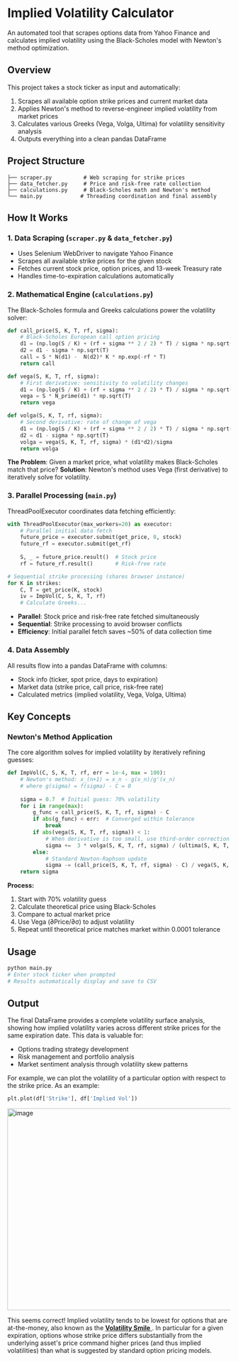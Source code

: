 # Implied Volatility Calculator

An automated tool that scrapes options data from Yahoo Finance and calculates implied volatility using the Black-Scholes model with Newton's method optimization.

## Overview

This project takes a stock ticker as input and automatically:
1. Scrapes all available option strike prices and current market data
2. Applies Newton's method to reverse-engineer implied volatility from market prices
3. Calculates various Greeks (Vega, Volga, Ultima) for volatility sensitivity analysis
4. Outputs everything into a clean pandas DataFrame

## Project Structure

```
├── scraper.py          # Web scraping for strike prices
├── data_fetcher.py     # Price and risk-free rate collection
├── calculations.py     # Black-Scholes math and Newton's method
└── main.py            # Threading coordination and final assembly
```

## How It Works

### 1. **Data Scraping** (`scraper.py` & `data_fetcher.py`)
- Uses Selenium WebDriver to navigate Yahoo Finance
- Scrapes all available strike prices for the given stock
- Fetches current stock price, option prices, and 13-week Treasury rate
- Handles time-to-expiration calculations automatically

### 2. **Mathematical Engine** (`calculations.py`)
The Black-Scholes formula and Greeks calculations power the volatility solver:

```python
def call_price(S, K, T, rf, sigma):
    # Black-Scholes European call option pricing
    d1 = (np.log(S / K) + (rf + sigma ** 2 / 2) * T) / sigma * np.sqrt(T)
    d2 = d1 - sigma * np.sqrt(T)
    call = S * N(d1) -  N(d2)* K * np.exp(-rf * T)
    return call

def vega(S, K, T, rf, sigma): 
    # First derivative: sensitivity to volatility changes
    d1 = (np.log(S / K) + (rf + sigma ** 2 / 2) * T) / sigma * np.sqrt(T)
    vega = S * N_prime(d1) * np.sqrt(T)
    return vega

def volga(S, K, T, rf, sigma):
    # Second derivative: rate of change of vega
    d1 = (np.log(S / K) + (rf + sigma ** 2 / 2) * T) / sigma * np.sqrt(T)
    d2 = d1 - sigma * np.sqrt(T)
    volga = vega(S, K, T, rf, sigma) * (d1*d2)/sigma
    return volga
```

**The Problem**: Given a market price, what volatility makes Black-Scholes match that price?
**Solution**: Newton's method uses Vega (first derivative) to iteratively solve for volatility.

### 3. **Parallel Processing** (`main.py`)
ThreadPoolExecutor coordinates data fetching efficiently:

```python
with ThreadPoolExecutor(max_workers=20) as executor:
    # Parallel initial data fetch
    future_price = executor.submit(get_price, 0, stock)
    future_rf = executor.submit(get_rf)
    
    S, _ = future_price.result()  # Stock price
    rf = future_rf.result()       # Risk-free rate

# Sequential strike processing (shares browser instance)
for K in strikes:
    C, T = get_price(K, stock)
    iv = ImpVol(C, S, K, T, rf)
    # Calculate Greeks...
```

- **Parallel**: Stock price and risk-free rate fetched simultaneously
- **Sequential**: Strike processing to avoid browser conflicts
- **Efficiency**: Initial parallel fetch saves ~50% of data collection time

### 4. **Data Assembly**
All results flow into a pandas DataFrame with columns:
- Stock info (ticker, spot price, days to expiration)
- Market data (strike price, call price, risk-free rate)
- Calculated metrics (implied volatility, Vega, Volga, Ultima)

## Key Concepts

### Newton's Method Application
The core algorithm solves for implied volatility by iteratively refining guesses:

```python
def ImpVol(C, S, K, T, rf, err = 1e-4, max = 100):
    # Newton's method: x_(n+1) = x_n - g(x_n)/g'(x_n)
    # where g(sigma) = f(sigma) - C = 0
    
    sigma = 0.7  # Initial guess: 70% volatility
    for i in range(max):
        g_func = call_price(S, K, T, rf, sigma) - C
        if abs(g_func) < err:  # Converged within tolerance
            break
        if abs(vega(S, K, T, rf, sigma)) < 1:
            # When derivative is too small, use third-order correction
            sigma +=  3 * volga(S, K, T, rf, sigma) / (ultima(S, K, T, rf, sigma))
        else:
            # Standard Newton-Raphson update
            sigma -= (call_price(S, K, T, rf, sigma) - C) / vega(S, K, T, rf, sigma)
    return sigma
```

**Process:**
1. Start with 70% volatility guess
2. Calculate theoretical price using Black-Scholes
3. Compare to actual market price
4. Use Vega (∂Price/∂σ) to adjust volatility
5. Repeat until theoretical price matches market within 0.0001 tolerance

## Usage

```python
python main.py
# Enter stock ticker when prompted
# Results automatically display and save to CSV
```

## Output
The final DataFrame provides a complete volatility surface analysis, showing how implied volatility varies across different strike prices for the same expiration date. This data is valuable for:
- Options trading strategy development
- Risk management and portfolio analysis  
- Market sentiment analysis through volatility skew patterns

For example, we can plot the volatility of a particular option with respect to the strike price. As an example:
```python
plt.plot(df['Strike'], df['Implied Vol'])
```
<img width="750" height="455" alt="image" src="https://github.com/user-attachments/assets/b4ac289d-7467-4e0f-8a90-b5819949c33a" />


This seems correct! Implied volatility tends to be lowest for options that are at-the-money, also known as the [**Volatility Smile**
]([url](https://en.wikipedia.org/wiki/Volatility_smile)). In particular for a given expiration, options whose strike price differs substantially from the underlying asset's price command higher prices (and thus implied volatilities) than what is suggested by standard option pricing models.
